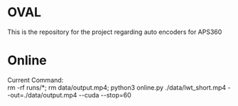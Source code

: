 # OVAL
This is the repository for the project regarding auto encoders for APS360

# Online

Current Command:   
rm -rf runs/*; rm data/output.mp4; python3 online.py ./data/lwt_short.mp4 --out=./data/output.mp4 --cuda --stop=60